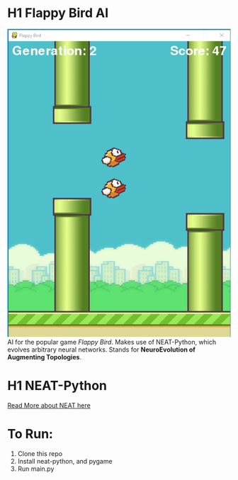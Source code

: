# H1 Flappy Bird AI
![Screenshot](screenshot.png "Screenshot")
AI for the popular game _Flappy Bird_. Makes use of NEAT-Python, which evolves arbitrary neural networks. Stands for **NeuroEvolution of Augmenting Topologies**.

# H1 NEAT-Python
[Read More about NEAT here](https://neat-python.readthedocs.io/en/latest/index.html)

# To Run:
  1. Clone this repo
  2. Install neat-python, and pygame
  3. Run main.py